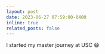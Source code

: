 ```yaml
---
layout: post
date: 2023-06-27 07:59:00-0400
inline: true
related_posts: false
---
```


I started my master journey at USC :smile:
